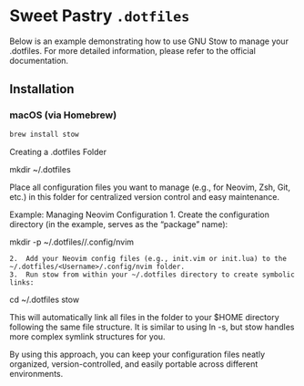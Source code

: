 # Sweet Pastry `.dotfiles`

Below is an example demonstrating how to use GNU Stow to manage your .dotfiles. For more detailed information, please refer to the official documentation.

## Installation

### macOS (via Homebrew)
```sh
brew install stow
```
Creating a .dotfiles Folder

mkdir ~/.dotfiles

Place all configuration files you want to manage (e.g., for Neovim, Zsh, Git, etc.) in this folder for centralized version control and easy maintenance.

Example: Managing Neovim Configuration
	1.	Create the configuration directory (in the example, <Username> serves as the “package” name):

mkdir -p ~/.dotfiles/<Username>/.config/nvim


	2.	Add your Neovim config files (e.g., init.vim or init.lua) to the ~/.dotfiles/<Username>/.config/nvim folder.
	3.	Run stow from within your ~/.dotfiles directory to create symbolic links:

cd ~/.dotfiles
stow <Username>

This will automatically link all files in the <Username> folder to your $HOME directory following the same file structure. It is similar to using ln -s, but stow handles more complex symlink structures for you.

By using this approach, you can keep your configuration files neatly organized, version-controlled, and easily portable across different environments.